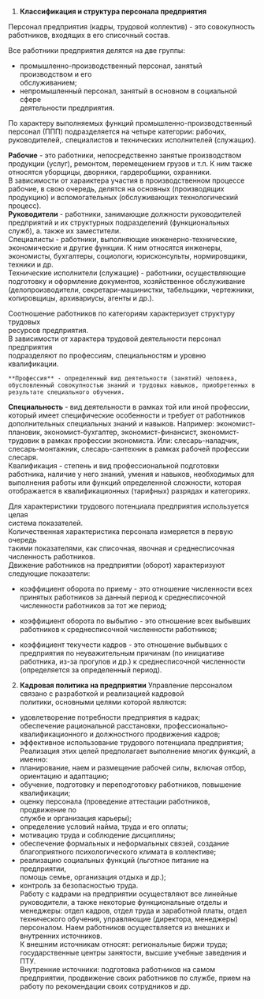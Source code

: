 
1. **Классификация и структура персонала предприятия**  

Персонал предприятия (кадры, трудовой коллектив) - это совокупность  
работников, входящих в его списочный состав.  

Все работники предприятия делятся на две группы:  
- промышленно-производственный персонал, занятый производством и его  
обслуживанием;  
- непромышленный персонал, занятый в основном в социальной сфере  
деятельности предприятия.  

По характеру выполняемых функций промышленно-производственный персонал (ППП) подразделяется на четыре категории: рабочих, руководителей,. специалистов и технических исполнителей (служащих). 

**Рабочие** - это работники, непосредственно занятые производством продукции (услуг), ремонтом, перемещением грузов и т.п. К ним также относятся уборщицы, дворники, гардеробщики, охранники.  
В зависимости от хараиктера участия в производственном процессе рабочие, в свою очередь, делятся на основных (производящих продукцию) и вспомогательных (обслуживающих технологический процесс).  
**Руководители** - работники, занимающие должности руководителей предприятий и их структурных подразделений (функциональных служб), а. также их заместители.  
Специалисты - работники, выполняющие инженерно-технические, экономические и другие функции. К ним относятся инженеры, экономисты, бухгалтеры, социологи, юрисконсульты, нормировщики, техники и др.  
Технические исполнители (служащие) - работники, осуществляющие подготовку и оформление документов, хозяйственное обслуживание (делопроизводители, секретари-машинистки, табельщики, чертежники,  
копировщицы, архивариусы, агенты и др.).

Соотношение работников по категориям характеризует структуру трудовых  
ресурсов предприятия.  
В зависимости от характера трудовой деятельности персонал предприятия  
подразделяют по профессиям, специальностям и уровню квалификации.

	**Профессия** - определенный вид деятельности (занятий) человека, обусловленный совокупностью знаний и трудовых навыков, приобретенных в результате специального обучения.  
**Специальность** - вид деятельности в рамках той или иной профессии, который имеет специфические особенности и требует от работников дополнительных специальных знаний и навыков. Например: экономист-плановик, экономист-бухгалтер, экономист-финансист, экономист-трудовик в рамках профессии экономиста. Или: слесарь-наладчик, слесарь-монтажник, слесарь-сантехник в рамках рабочей профессии слесаря.  
Квалификация - степень и вид профессиональной подготовки работника, наличие у него знаний, умения и навыков, необходимых для выполнения работы или функций определенной сложности, которая отображается в квалификационных (тарифных) разрядах и категориях.  

Для характеристики трудового потенциала предприятия используется целая  
система показателей.  
Количественная характеристика персонала измеряется в первую очередь  
такими показателями, как списочная, явочная и среднесписочная численность работников.  
Движение работников на предприятии (оборот) характеризуют  
следующие показатели:  
- коэффициент оборота по приему - это отношение численности всех принятых работников за данный период к среднесписочной численности работников за тот же период;  
- коэффициент оборота по выбытию - это отношение всех выбывших  
работников к среднесписочной численности работников;

- коэффициент текучести кадров - это отношение выбывших с предприятия по неуважительным причинам (по инициативе работника, из-за прогулов и др.) к среднесписочной численности (определяется за определенный период). 

2. **Кадровая политика на предприятии**
Управление персоналом связано с разработкой и реализацией кадровой  
политики, основными целями которой являются:  
- удовлетворение потребности предприятия в кадрах;  
обеспечение рациональной расстановки, профессионально-  
квалификационного и должностного продвижения кадров;  
- эффективное использование трудового потенциала предприятия;  
Реализация этих целей предполагает выполнение многих функций, а  
именно:  
- планирование, наем и размещение рабочей силы, включая отбор,  
ориентацию и адаптацию;  
- обучение, подготовку и переподготовку работников, повышение  
квалификации;  
- оценку персонала (проведение аттестации работников, продвижение по  
службе и организация карьеры);  
- определение условий найма, труда и его оплаты;  
- мотивацию труда и соблюдение дисциплины;  
- обеспечение формальных и неформальных связей, создание  
благоприятного психологического климата в коллективе;  
- реализацию социальных функций (льготное питание на предприятии,  
помощь семье, организация отдыха и др.);  
- контроль за безопасностью труда.  
Работу с кадрами на предприятии осуществляют все линейные руководители, а также некоторые функциональные отделы и менеджеры: отдел кадров, отдел труда и заработной платы, отдел технического обучения, управляющие (директора, менеджеры) персоналом.
Наем работников осуществляется из внешних и внутренних источников.  
К внешним источникам относят: региональные биржи труда;  
государственные центры занятости, высшие учебные заведения и ПТУ.  
Внутренние источники: подготовка работников на самом предприятии, продвижение своих работников по службе, прием на работу по рекомендации своих сотрудников и др.











